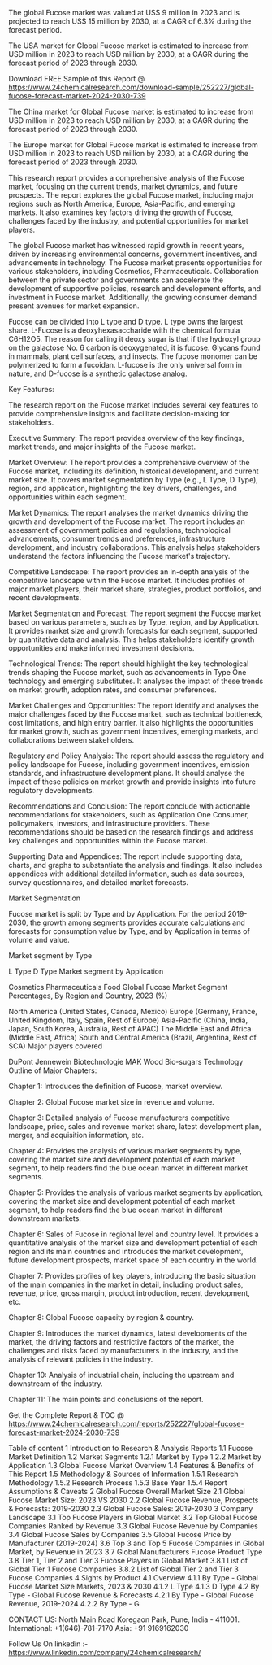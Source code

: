 The global Fucose market was valued at US$ 9 million in 2023 and is projected to reach US$ 15 million by 2030, at a CAGR of 6.3% during the forecast period.

The USA market for Global Fucose  market is estimated to increase from USD million in 2023 to reach USD million by 2030, at a CAGR during the forecast period of 2023 through 2030.

Download FREE Sample of this Report @ https://www.24chemicalresearch.com/download-sample/252227/global-fucose-forecast-market-2024-2030-739

The China market for Global Fucose  market is estimated to increase from USD million in 2023 to reach USD million by 2030, at a CAGR during the forecast period of 2023 through 2030.

The Europe market for Global Fucose  market is estimated to increase from USD million in 2023 to reach USD million by 2030, at a CAGR during the forecast period of 2023 through 2030.

This research report provides a comprehensive analysis of the Fucose market, focusing on the current trends, market dynamics, and future prospects. The report explores the global Fucose market, including major regions such as North America, Europe, Asia-Pacific, and emerging markets. It also examines key factors driving the growth of Fucose, challenges faced by the industry, and potential opportunities for market players.

The global Fucose market has witnessed rapid growth in recent years, driven by increasing environmental concerns, government incentives, and advancements in technology. The Fucose market presents opportunities for various stakeholders, including Cosmetics, Pharmaceuticals. Collaboration between the private sector and governments can accelerate the development of supportive policies, research and development efforts, and investment in Fucose market. Additionally, the growing consumer demand present avenues for market expansion.

Fucose can be divided into L type and D type. L type owns the largest share. L-Fucose is a deoxyhexasaccharide with the chemical formula C6H12O5. The reason for calling it deoxy sugar is that if the hydroxyl group on the galactose No. 6 carbon is deoxygenated, it is fucose. Glycans found in mammals, plant cell surfaces, and insects. The fucose monomer can be polymerized to form a fucoidan. L-fucose is the only universal form in nature, and D-fucose is a synthetic galactose analog.

Key Features:

The research report on the Fucose market includes several key features to provide comprehensive insights and facilitate decision-making for stakeholders.

Executive Summary: The report provides overview of the key findings, market trends, and major insights of the Fucose market.

Market Overview: The report provides a comprehensive overview of the Fucose market, including its definition, historical development, and current market size. It covers market segmentation by Type (e.g., L Type, D Type), region, and application, highlighting the key drivers, challenges, and opportunities within each segment.

Market Dynamics: The report analyses the market dynamics driving the growth and development of the Fucose market. The report includes an assessment of government policies and regulations, technological advancements, consumer trends and preferences, infrastructure development, and industry collaborations. This analysis helps stakeholders understand the factors influencing the Fucose market's trajectory.

Competitive Landscape: The report provides an in-depth analysis of the competitive landscape within the Fucose market. It includes profiles of major market players, their market share, strategies, product portfolios, and recent developments.

Market Segmentation and Forecast: The report segment the Fucose market based on various parameters, such as by Type, region, and by Application. It provides market size and growth forecasts for each segment, supported by quantitative data and analysis. This helps stakeholders identify growth opportunities and make informed investment decisions.

Technological Trends: The report should highlight the key technological trends shaping the Fucose market, such as advancements in Type One technology and emerging substitutes. It analyses the impact of these trends on market growth, adoption rates, and consumer preferences.

Market Challenges and Opportunities: The report identify and analyses the major challenges faced by the Fucose market, such as technical bottleneck, cost limitations, and high entry barrier. It also highlights the opportunities for market growth, such as government incentives, emerging markets, and collaborations between stakeholders.

Regulatory and Policy Analysis: The report should assess the regulatory and policy landscape for Fucose, including government incentives, emission standards, and infrastructure development plans. It should analyse the impact of these policies on market growth and provide insights into future regulatory developments.

Recommendations and Conclusion: The report conclude with actionable recommendations for stakeholders, such as Application One Consumer, policymakers, investors, and infrastructure providers. These recommendations should be based on the research findings and address key challenges and opportunities within the Fucose market.

Supporting Data and Appendices: The report include supporting data, charts, and graphs to substantiate the analysis and findings. It also includes appendices with additional detailed information, such as data sources, survey questionnaires, and detailed market forecasts.

Market Segmentation

Fucose market is split by Type and by Application. For the period 2019-2030, the growth among segments provides accurate calculations and forecasts for consumption value by Type, and by Application in terms of volume and value.

Market segment by Type

L Type
D Type
Market segment by Application

Cosmetics
Pharmaceuticals
Food
Global Fucose Market Segment Percentages, By Region and Country, 2023 (%)

North America (United States, Canada, Mexico)
Europe (Germany, France, United Kingdom, Italy, Spain, Rest of Europe)
Asia-Pacific (China, India, Japan, South Korea, Australia, Rest of APAC)
The Middle East and Africa (Middle East, Africa)
South and Central America (Brazil, Argentina, Rest of SCA)
Major players covered

DuPont
Jennewein Biotechnologie
MAK Wood
Bio-sugars Technology
Outline of Major Chapters:

Chapter 1: Introduces the definition of Fucose, market overview.

Chapter 2: Global Fucose market size in revenue and volume.

Chapter 3: Detailed analysis of Fucose manufacturers competitive landscape, price, sales and revenue market share, latest development plan, merger, and acquisition information, etc.

Chapter 4: Provides the analysis of various market segments by type, covering the market size and development potential of each market segment, to help readers find the blue ocean market in different market segments.

Chapter 5: Provides the analysis of various market segments by application, covering the market size and development potential of each market segment, to help readers find the blue ocean market in different downstream markets.

Chapter 6: Sales of Fucose in regional level and country level. It provides a quantitative analysis of the market size and development potential of each region and its main countries and introduces the market development, future development prospects, market space of each country in the world.

Chapter 7: Provides profiles of key players, introducing the basic situation of the main companies in the market in detail, including product sales, revenue, price, gross margin, product introduction, recent development, etc.

Chapter 8: Global Fucose capacity by region & country.

Chapter 9: Introduces the market dynamics, latest developments of the market, the driving factors and restrictive factors of the market, the challenges and risks faced by manufacturers in the industry, and the analysis of relevant policies in the industry.

Chapter 10: Analysis of industrial chain, including the upstream and downstream of the industry.

Chapter 11: The main points and conclusions of the report.

Get the Complete Report & TOC @ https://www.24chemicalresearch.com/reports/252227/global-fucose-forecast-market-2024-2030-739

Table of content
1 Introduction to Research & Analysis Reports
1.1 Fucose Market Definition
1.2 Market Segments
1.2.1 Market by Type
1.2.2 Market by Application
1.3 Global Fucose Market Overview
1.4 Features & Benefits of This Report
1.5 Methodology & Sources of Information
1.5.1 Research Methodology
1.5.2 Research Process
1.5.3 Base Year
1.5.4 Report Assumptions & Caveats
2 Global Fucose Overall Market Size
2.1 Global Fucose Market Size: 2023 VS 2030
2.2 Global Fucose Revenue, Prospects & Forecasts: 2019-2030
2.3 Global Fucose Sales: 2019-2030
3 Company Landscape
3.1 Top Fucose Players in Global Market
3.2 Top Global Fucose Companies Ranked by Revenue
3.3 Global Fucose Revenue by Companies
3.4 Global Fucose Sales by Companies
3.5 Global Fucose Price by Manufacturer (2019-2024)
3.6 Top 3 and Top 5 Fucose Companies in Global Market, by Revenue in 2023
3.7 Global Manufacturers Fucose Product Type
3.8 Tier 1, Tier 2 and Tier 3 Fucose Players in Global Market
3.8.1 List of Global Tier 1 Fucose Companies
3.8.2 List of Global Tier 2 and Tier 3 Fucose Companies
4 Sights by Product
4.1 Overview
4.1.1 By Type - Global Fucose Market Size Markets, 2023 & 2030
4.1.2 L Type
4.1.3 D Type
4.2 By Type - Global Fucose Revenue & Forecasts
4.2.1 By Type - Global Fucose Revenue, 2019-2024
4.2.2 By Type - G

CONTACT US:
North Main Road Koregaon Park, Pune, India - 411001.
International: +1(646)-781-7170
Asia: +91 9169162030

Follow Us On linkedin :- https://www.linkedin.com/company/24chemicalresearch/
